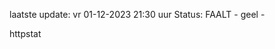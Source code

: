 laatste update: 
vr 01-12-2023 21:30   uur 
Status: FAALT - geel - 
<div class="service Y">httpstat</div>